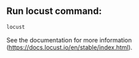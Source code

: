 ## Run locust command:

```sh
locust
```


See the documentation for more information (https://docs.locust.io/en/stable/index.html).
